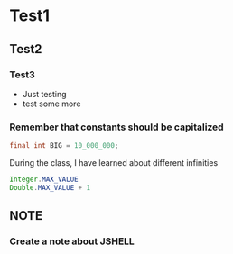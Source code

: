 # Test1
## Test2
### Test3
* Just testing
* test some more

### Remember that constants should be capitalized
```java
final int BIG = 10_000_000;
```

During the class, I have learned about different infinities

```java
Integer.MAX_VALUE
Double.MAX_VALUE + 1
```
## NOTE

### Create a note about JSHELL
